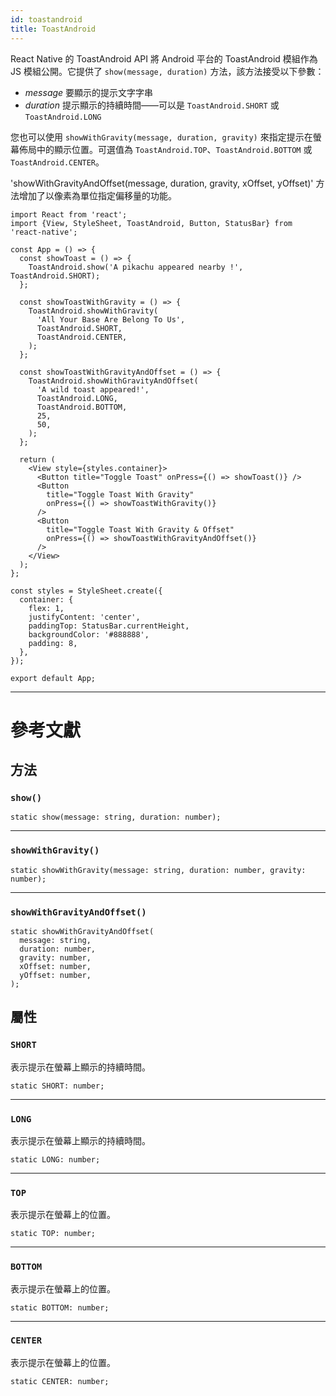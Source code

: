 ```yaml
---
id: toastandroid
title: ToastAndroid
---
```


React Native 的 ToastAndroid API 將 Android 平台的 ToastAndroid 模組作為 JS 模組公開。它提供了 `show(message, duration)` 方法，該方法接受以下參數：

- _message_ 要顯示的提示文字字串
- _duration_ 提示顯示的持續時間——可以是 `ToastAndroid.SHORT` 或 `ToastAndroid.LONG`

您也可以使用 `showWithGravity(message, duration, gravity)` 來指定提示在螢幕佈局中的顯示位置。可選值為 `ToastAndroid.TOP`、`ToastAndroid.BOTTOM` 或 `ToastAndroid.CENTER`。

'showWithGravityAndOffset(message, duration, gravity, xOffset, yOffset)' 方法增加了以像素為單位指定偏移量的功能。

```SnackPlayer name=Toast%20Android%20API%20Example&supportedPlatforms=android
import React from 'react';
import {View, StyleSheet, ToastAndroid, Button, StatusBar} from 'react-native';

const App = () => {
  const showToast = () => {
    ToastAndroid.show('A pikachu appeared nearby !', ToastAndroid.SHORT);
  };

  const showToastWithGravity = () => {
    ToastAndroid.showWithGravity(
      'All Your Base Are Belong To Us',
      ToastAndroid.SHORT,
      ToastAndroid.CENTER,
    );
  };

  const showToastWithGravityAndOffset = () => {
    ToastAndroid.showWithGravityAndOffset(
      'A wild toast appeared!',
      ToastAndroid.LONG,
      ToastAndroid.BOTTOM,
      25,
      50,
    );
  };

  return (
    <View style={styles.container}>
      <Button title="Toggle Toast" onPress={() => showToast()} />
      <Button
        title="Toggle Toast With Gravity"
        onPress={() => showToastWithGravity()}
      />
      <Button
        title="Toggle Toast With Gravity & Offset"
        onPress={() => showToastWithGravityAndOffset()}
      />
    </View>
  );
};

const styles = StyleSheet.create({
  container: {
    flex: 1,
    justifyContent: 'center',
    paddingTop: StatusBar.currentHeight,
    backgroundColor: '#888888',
    padding: 8,
  },
});

export default App;
```

---

# 參考文獻

## 方法

### `show()`

```tsx
static show(message: string, duration: number);
```

---

### `showWithGravity()`

```tsx
static showWithGravity(message: string, duration: number, gravity: number);
```

---

### `showWithGravityAndOffset()`

```tsx
static showWithGravityAndOffset(
  message: string,
  duration: number,
  gravity: number,
  xOffset: number,
  yOffset: number,
);
```

## 屬性

### `SHORT`

表示提示在螢幕上顯示的持續時間。

```tsx
static SHORT: number;
```

---

### `LONG`

表示提示在螢幕上顯示的持續時間。

```tsx
static LONG: number;
```

---

### `TOP`

表示提示在螢幕上的位置。

```tsx
static TOP: number;
```

---

### `BOTTOM`

表示提示在螢幕上的位置。

```tsx
static BOTTOM: number;
```

---

### `CENTER`

表示提示在螢幕上的位置。

```tsx
static CENTER: number;
```